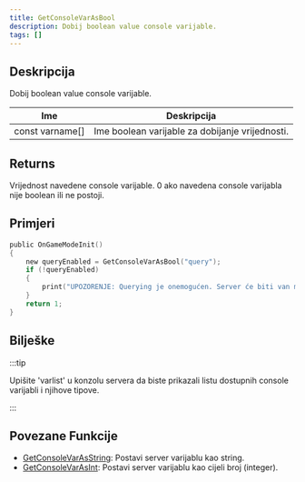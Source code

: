 ```yaml
---
title: GetConsoleVarAsBool
description: Dobij boolean value console varijable.
tags: []
---
```


## Deskripcija

Dobij boolean value console varijable.

| Ime             | Deskripcija                                           |
| --------------- | ----------------------------------------------------- |
| const varname[] | Ime boolean varijable za dobijanje vrijednosti.       |

## Returns

Vrijednost navedene console varijable. 0 ako navedena console varijabla nije boolean ili ne postoji.

## Primjeri

```c
public OnGameModeInit()
{
    new queryEnabled = GetConsoleVarAsBool("query");
    if (!queryEnabled)
    {
        print("UPOZORENJE: Querying je onemogućen. Server će biti van mreže (offline) u pretraživaču servera.");
    }
    return 1;
}
```

## Bilješke

:::tip

Upišite 'varlist' u konzolu servera da biste prikazali listu dostupnih console varijabli i njihove tipove.

:::

## Povezane Funkcije

- [GetConsoleVarAsString](GetConsoleVarAsString): Postavi server varijablu kao string.
- [GetConsoleVarAsInt](GetConsoleVarAsInt): Postavi server varijablu kao cijeli broj (integer).
